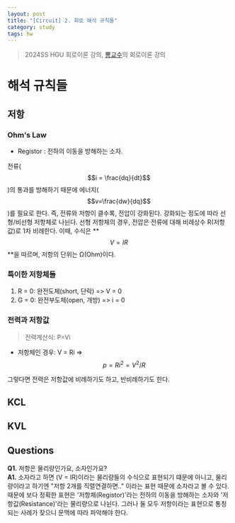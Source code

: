 ```yaml
---
layout: post
title: "[Circuit] 2. 회로 해석 규칙들"
category: study
tags: hw
---
```


> 2024SS HGU 회로이론 강의, [뽕교수]의 회로이론 강의
# 해석 규칙들
## 저항
### Ohm's Law
- Registor : 전하의 이동을 방해하는 소자.

전류($$i = \frac{dq}{dt}$$)의 통과를 방해하기 때문에 에너지($$v=\frac{dw}{dq}$$)를 필요로 한다.
즉, 전류와 저항이 클수록, 전압이 강화된다.
강화되는 정도에 따라 선형/비선형 저항체로 나뉜다.
선형 저항체의 경우, 전압은 전류에 대해 비례상수 R(저항값)로 1차 비례한다. 이때, 수식은 **$$V=IR$$**을 따르며, 저항의 단위는 Ω(Ohm)이다.
<!--more-->

### 특이한 저항체들
1) R = 0: 완전도체(short, 단락)     => V = 0
2) G = 0: 완전부도체(open, 개방)    => i = 0

### 전력과 저항값
> 전력계산식: P=Vi

* 저항체인 경우: V = Ri => $$p = Ri^2 = V^2/R$$

그렇다면 전력은 저항값에 비례하기도 하고, 반비례하기도 한다.

## KCL

## KVL


## Questions
**Q1.** 저항은 물리량인가요, 소자인가요? <br>
**A1.** 소자라고 하면 (V = IR)이라는 물리량들의 수식으로 표현되기 떄문에 아니고, 물리량이라고 하기엔 "저항 2개를 직렬연결하면.." 이라는 표현 때문에 소자라고 볼 수 있다.
때문에 보다 정확한 표현은 '저항체(Registor)'라는 전하의 이동을 방해하는 소자와 '저항값(Resistance)'라는 물리량으로 나뉜다. 그러나 둘 모두 저항이라는 표현으로 통칭되는 사례가 잦으니 문맥에 따라 파악해야 한다.


<!-- Links -->
[뽕교수]: https://youtube.com/playlist?list=PL4mqT4nB0TyA4K1BcxGJTP3izKWlN_7Eh&si=OQAmnGDBhNtx30PH